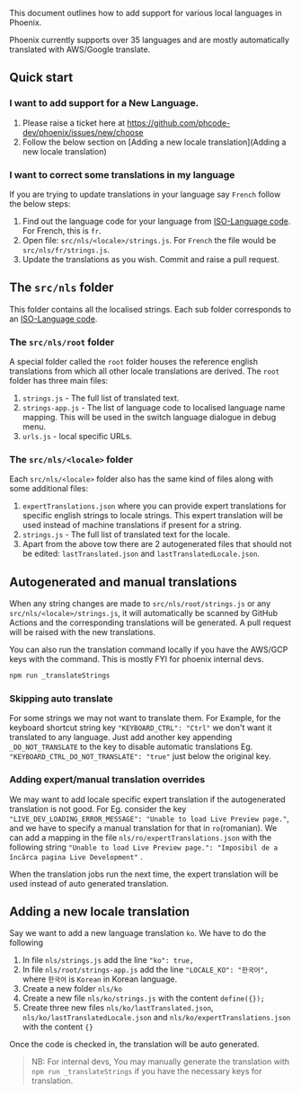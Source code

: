 This document outlines how to add support for various local languages in Phoenix.

Phoenix currently supports over 35 languages and are mostly automatically translated with AWS/Google translate.

## Quick start

### I want to add support for a New Language.
1. Please raise a ticket here at https://github.com/phcode-dev/phoenix/issues/new/choose <or>
2. Follow the below section on [Adding a new locale translation](Adding a new locale translation)

### I want to correct some translations in my language
If you are trying to update translations in your language say `French` follow the below steps:
1. Find out the language code for your language
from [ISO-Language code](https://www.w3schools.com/tags/ref_language_codes.asp). For French, this is `fr`.
2. Open file: `src/nls/<locale>/strings.js`. For `French` the file would be `src/nls/fr/strings.js`.
3. Update the translations as you wish. Commit and raise a pull request.

## The `src/nls` folder
This folder contains all the localised strings. Each sub folder corresponds to an [ISO-Language code](https://www.w3schools.com/tags/ref_language_codes.asp).

### The `src/nls/root` folder
A special folder called the `root` folder houses the reference english translations from which all other locale
translations are derived. The `root` folder has three main files:
1. `strings.js` - The full list of translated text.
2. `strings-app.js` - The list of language code to localised language name mapping. This will be used in the switch
language dialogue in debug menu.
3. `urls.js` - local specific URLs.

### The `src/nls/<locale>` folder
Each `src/nls/<locale>` folder also has the same kind of files along with some additional files:
1. `expertTranslations.json` where you can provide expert translations for specific english strings to locale strings.
This expert translation will be used instead of machine translations if present for a string.
2. `strings.js` - The full list of translated text for the locale.
3. Apart from the above tow there are 2 autogenerated files that should not be edited: `lastTranslated.json` and
`lastTranslatedLocale.json`.

## Autogenerated and manual translations
When any string changes are made to `src/nls/root/strings.js` or any `src/nls/<locale>/strings.js`,
it will automatically be scanned by GitHub Actions and the corresponding translations will be generated.
A pull request will be raised with the new translations.

You can also run the translation command locally if you have the AWS/GCP keys with the command. This is
mostly FYI for phoenix internal devs.
```bash
npm run _translateStrings
```

### Skipping auto translate
For some strings we may not want to translate them. For Example, for the keyboard shortcut string key `"KEYBOARD_CTRL": "Ctrl"`
we don't want it translated to any language. Just add another key appending `_DO_NOT_TRANSLATE` to the key
to disable automatic translations Eg. `"KEYBOARD_CTRL_DO_NOT_TRANSLATE": "true"` just below the original key. 

### Adding expert/manual translation overrides
We may want to add locale specific expert translation if the autogenerated translation is not good.
For Eg. consider the key `"LIVE_DEV_LOADING_ERROR_MESSAGE": "Unable to load Live Preview page."`, and we have to specify
a manual translation for that in `ro`(romanian). We can add a mapping in the file `nls/ro/expertTranslations.json` with
the following string `"Unable to load Live Preview page.": "Imposibil de a încărca pagina Live Development"` .

When the translation jobs run the next time, the expert translation will be used instead of auto generated translation.

## Adding a new locale translation
Say we want to add a new language translation `ko`. We have to do the following
1. In file `nls/strings.js` add the line `"ko": true,`
2. In file `nls/root/strings-app.js` add the line `"LOCALE_KO": "한국어",` where `한국어` is `Korean` in Korean language.
3. Create a new folder `nls/ko`
4. Create a new file `nls/ko/strings.js` with the content `define({});`
5. Create three new files `nls/ko/lastTranslated.json`, `nls/ko/lastTranslatedLocale.json` and
`nls/ko/expertTranslations.json` with the content `{}`

Once the code is checked in, the translation will be auto generated.

> NB: For internal devs, You may manually generate the translation with `npm run _translateStrings` if you have the necessary keys for translation.
